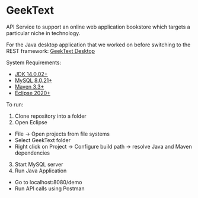 # GeekText 
API Service to support an online web application bookstore which targets a particular niche in technology.

For the Java desktop application that we worked on before switching to the REST framework: [GeekText Desktop](https://github.com/raahul14/GeekTextDesktop)

System Requirements:
* [JDK 14.0.02+](https://www.oracle.com/in/java/technologies/javase-downloads.html)
* [MySQL 8.0.21+](https://dev.mysql.com/downloads/installer/)
* [Maven 3.3+](https://maven.apache.org/download.cgi)
* [Eclipse 2020+](https://www.eclipse.org/downloads/)

To run:
1. Clone repository into a folder
2.  Open Eclipse
* File -> Open projects from file systems
* Select GeekText folder
* Right click on Project -> Configure build path -> resolve Java and Maven dependencies
3. Start MySQL server
4. Run Java Application
* Go to localhost:8080/demo
* Run API calls using Postman


